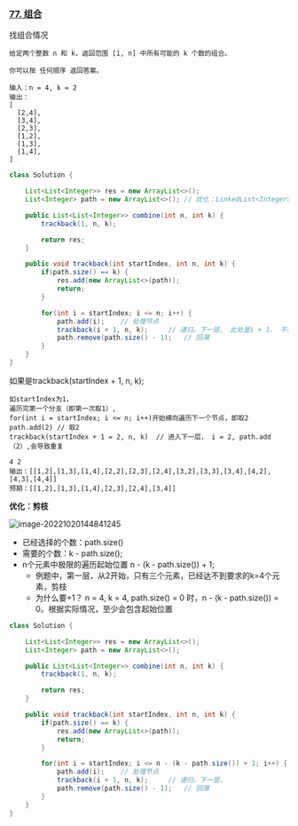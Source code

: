 ### [77. 组合](https://leetcode.cn/problems/combinations/)

找组合情况

```
给定两个整数 n 和 k，返回范围 [1, n] 中所有可能的 k 个数的组合。

你可以按 任何顺序 返回答案。

输入：n = 4, k = 2
输出：
[
  [2,4],
  [3,4],
  [2,3],
  [1,2],
  [1,3],
  [1,4],
]
```



```java
class Solution {

    List<List<Integer>> res = new ArrayList<>();
    List<Integer> path = new ArrayList<>(); // 优化：LinkedList<Integer> path = new LinkedList<>();

    public List<List<Integer>> combine(int n, int k) {
        trackback(1, n, k);

        return res;
    }

    public void trackback(int startIndex, int n, int k) {
        if(path.size() == k) {
            res.add(new ArrayList<>(path));
            return;
        }

        for(int i = startIndex; i <= n; i++) {
            path.add(i);    // 处理节点
            trackback(i + 1, n, k);     // 递归，下一层， 此处是i + 1， 不是startIndex+1, 问题见下方
            path.remove(path.size() - 1);   // 回溯
        }
    }
}
```

如果是trackback(startIndex + 1, n, k); 

```
如startIndex为1，
遍历完第一个分支（即第一次取1）,
for(int i = startIndex; i <= n; i++)开始横向遍历下一个节点，即取2
path.add(2)	// 取2
trackback(startIndex + 1 = 2, n, k)  // 进入下一层， i = 2, path.add（2）,会导致重复

4 2
输出：[[1,2],[1,3],[1,4],[2,2],[2,3],[2,4],[3,2],[3,3],[3,4],[4,2],[4,3],[4,4]]
预期：[[1,2],[1,3],[1,4],[2,3],[2,4],[3,4]]
```

**优化：剪枝**

![image-20221020144841245](https://cdn.jsdelivr.net/gh/iamk123/typora@main/uPic/2022/10/20/14484116662485211666248521351PPcsDf-image-20221020144841245.png)

-   已经选择的个数：path.size()
-   需要的个数：k - path.size();
-   n个元素中极限的遍历起始位置 n - (k - path.size()) + 1;
    -   例题中，第一层，从2开始，只有三个元素，已经达不到要求的k=4个元素，剪枝
    -   为什么要+1？ n = 4, k = 4, path.size() = 0 时，n - (k - path.size())  = 0。根据实际情况，至少会包含起始位置

```java
class Solution {

    List<List<Integer>> res = new ArrayList<>();
    List<Integer> path = new ArrayList<>();

    public List<List<Integer>> combine(int n, int k) {
        trackback(1, n, k);

        return res;
    }

    public void trackback(int startIndex, int n, int k) {
        if(path.size() == k) {
            res.add(new ArrayList<>(path));
            return;
        }

        for(int i = startIndex; i <= n - (k - path.size()) + 1; i++) {	// 剪枝
            path.add(i);    // 处理节点
            trackback(i + 1, n, k);     // 递归，下一层，
            path.remove(path.size() - 1);   // 回溯
        }
    }
}
```









